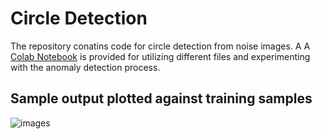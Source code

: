 # Circle Detection

The repository conatins code for circle detection from noise images. A 
A [Colab Notebook](https://github.com/TapasKumarDutta1/circle_detection/blob/main/demo.ipynb) is provided for utilizing different files and experimenting with the anomaly detection process.

## Sample output plotted against training samples
![images](images/sample_output.png)
